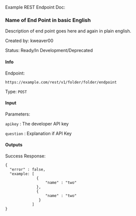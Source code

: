 
Example REST Endpoint Doc:

### Name of End Point in basic English

Description of end point goes here and again in plain english. 

Created by: kweaver00

Status: Ready/In Development/Deprecated

#### Info

Endpoint:
```
https://example.com/rest/v1/folder/folder/endpoint
```

Type: `POST`

#### Input

Parameters:

`apikey` : The developer API key

`question` : Explanation if API Key


#### Outputs

Success Response:

```
{
  "error" : false,
  "example: [
              {
                  "name" : "two"
              },
              {
                  "name" : "two"
               }
            ]
}
```
